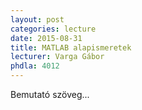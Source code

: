 ```yaml
---
layout: post
categories: lecture
date: 2015-08-31
title: MATLAB alapismeretek
lecturer: Varga Gábor
phdla: 4012
---
```


Bemutató szöveg...
